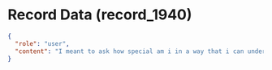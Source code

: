 # Record Data (record_1940)

```json
{
  "role": "user",
  "content": "I meant to ask how special am i in a way that i can understand realistically based on it something like \"of all the peopel in a city, only thees many can do X, this is that rare\""
}
```
